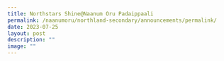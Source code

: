 ```yaml
---
title: Northstars Shine@Naanum Oru Padaippaali
permalink: /naanumoru/northland-secondary/announcements/permalink/
date: 2023-07-25
layout: post
description: ""
image: ""
---
```

